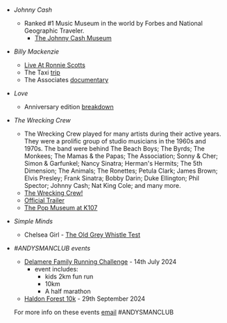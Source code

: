 #
- _Johnny Cash_
  - Ranked #1 Music Museum in the world by Forbes and National Geographic Traveler.
    - [The Johnny Cash Museum](https://www.johnnycashmuseum.com/)
- _Billy Mackenzie_
  - [Live At Ronnie Scotts](https://www.youtube.com/watch?v=1lw-r7CIqZY&t=79s)
  - The Taxi [trip](https://dangerousminds.net/comments/the_glamour_chase_documentary_beauty_despair_singer_billy_mackenzie)
  - The Associates [documentary](https://www.youtube.com/watch?v=riop6MNVoqA)
- _Love_
  - Anniversary edition [breakdown](https://www.billboard.com/music/rock/love-forever-changes-anniversary-box-set-8307336/)
- _The Wrecking Crew_
  - The Wrecking Crew played for many artists during their active years. They were a prolific group of studio musicians in the 1960s and 1970s. The band were behind The Beach Boys; The Byrds; The Monkees; The Mamas & the Papas; The Association; Sonny & Cher; Simon & Garfunkel; Nancy Sinatra; Herman's Hermits; The 5th Dimension; The Animals; The Ronettes; Petula Clark; James Brown; Elvis Presley; Frank Sinatra; Bobby Darin; Duke Ellington; Phil Spector; Johnny Cash; Nat King Cole; and many more.
  - [The Wrecking Crew!](https://www.imdb.com/title/tt1185418/)
  - [Official Trailer](https://www.youtube.com/watch?v=SX5BCgmr7tg)
  - [The Pop Museum at K107](https://embedded.autopod.xyz/episodes/show/2487)
- _Simple Minds_
  - Chelsea Girl - [The Old Grey Whistle Test](https://www.youtube.com/watch?v=Aref3Nj4YaQ)
- _#ANDYSMANCLUB events_
  - [Delamere Family Running Challenge](https://www.atwevents.co.uk/e/andysmanclub-family-running-challenge-delamere-2024-10087) - 14th July 2024
    - event includes:
      - kids 2km fun run
      - 10km
      - A half marathon
  - [Haldon Forest 10k](https://www.atwevents.co.uk/e/andysmanclub-10k-run-haldon-forest-10391) - 29th September 2024

  For more info on these events [email](campaigns@andysmanclub.co.uk) #ANDYSMANCLUB